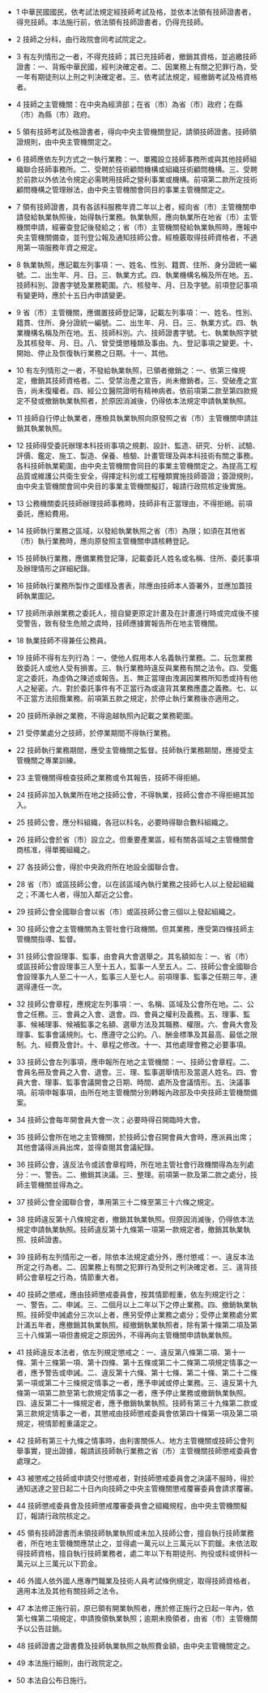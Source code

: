 * 1 中華民國國民，依考試法規定經技師考試及格，並依本法領有技師證書者，得充技師。本法施行前，依法領有技師證書者，仍得充技師。

* 2 技師之分科，由行政院會同考試院定之。

* 3 有左列情形之一者，不得充技師；其已充技師者，撤銷其資格，並追繳技師證書：一、背叛中華民國，經判決確定者。二、因業務上有關之犯罪行為，受一年有期徒刑以上刑之判決確定者。三、依考試法規定，經撤銷考試及格資格者。

* 4 技師之主管機關：在中央為經濟部；在省（市）為省（市）政府；在縣（市）為縣（市）政府。

* 5 領有技師考試及格證書者，得向中央主管機關登記，請領技師證書。技師領證規則，由中央主管機關定之。

* 6 技師應依左列方式之一執行業務：一、單獨設立技師事務所或與其他技師組織聯合技師事務所。二、受聘於技術顧問機構或組織技術顧問機構。三、受聘於前款以外依法令規定必需聘用技師之營利事業或機構。前項第二款所定技術顧問機構之管理辦法，由中央主管機關會同目的事業主管機關定之。

* 7 領有技師證書，具有各該科服務年資二年以上者，經向省（市）主管機關申請發給執業執照後，始得執行業務。執業執照，應向執業所在地省（市）主管機關申請，經審查登記後發給之；省（市）主管機關發給執業執照時，應報中央主管機關備查，並刊登公報及通知技師公會。經檢覈取得技師資格者，不適用第一項服務年資之規定。

* 8 執業執照，應記載左列事項：一、姓名、性別、籍貫、住所、身分證統一編號。二、出生年、月、日。三、執業方式。四、執業機構名稱及所在地。五、技師科別、證書字號及業務範圍。六、核發年、月、日及字號。前項登記事項有變更時，應於十五日內申請變更。

* 9 省（市）主管機關，應備置技師登記簿，記載左列事項：一、姓名、性別、籍貫、住所、身分證統一編號。二、出生年、月、日。三、執業方式。四、執業機構名稱及所在地。五、技師科別。六、技師證書字號。七、執業執照字號及其核發年、月、日。八、曾受獎懲種類及事由。九、登記事項之變更。十、開始、停止及恢復執行業務之日期。十一、其他。

* 10 有左列情形之一者，不發給執業執照，已領者撤銷之：一、依第三條規定，撤銷其技師資格者。二、受禁治產之宣告，尚未撤銷者。三、受破產之宣告，尚未復權者。四、經公立醫院證明有精神病者。依前項第二款至第四款規定不發或撤銷執業執照者，於原因消滅後，仍得依本法規定申請執業執照。

* 11 技師自行停止執業者，應檢具執業執照向原發照之省（市）主管機關申請註銷其執業執照。

* 12 技師得受委託辦理本科技術事項之規劃、設計、監造、研究、分析、試驗、評價、鑑定、施工、製造、保養、檢驗、計畫管理及與本科技術有關之事務。各科技師執業範圍，由中央主管機關會同目的事業主管機關定之。為提高工程品質或維護公共衛生安全，得擇定科別或工程種類實施技師簽證；簽證規則，由中央主管機關會同中央目的事業主管機關擬訂，報請行政院核定後實施。

* 13 公務機關委託技師辦理技師事務時，技師非有正當理由，不得拒絕。前項委託，應給費用。

* 14 技師執行業務之區域，以發給執業執照之省（市）為限；如須在其他省（市）執行業務時，應向原發照主管機關申請核轉登記。

* 15 技師執行業務，應備業務登記簿，記載委託人姓名或名稱、住所、委託事項及辦理情形之詳細紀錄。

* 16 技師執行業務所製作之圖樣及書表，除應由技師本人簽署外，並應加蓋技師執業圖記。

* 17 技師所承辦業務之委託人，擅自變更原定計畫及在計畫進行時或完成後不接受警告，致有發生危險之虞時，技師應據實報告所在地主管機關。

* 18 執業技師不得兼任公務員。

* 19 技師不得有左列行為：一、使他人假用本人名義執行業務。二、玩忽業務致委託人或他人受有損害。三、執行業務時違反與業務有關之法令。四、受鑑定之委託，為虛偽之陳述或報告。五、無正當理由洩漏因業務所知悉或持有他人之秘密。六、對於委託事件有不正當行為或違背其業務應盡之義務。七、以不正當方法招攬業務。前項第五款之規定，於停止執行業務後亦適用之。

* 20 技師所承辦之業務，不得逾越執照內記載之業務範圍。

* 21 受停業處分之技師，於停業期間不得執行業務。

* 22 技師執行業務期間，應受主管機關之監督。技師執行業務期間，應接受主管機關之專業訓練。

* 23 主管機關得檢查技師之業務或令其報告，技師不得拒絕。

* 24 技師非加入執業所在地之技師公會，不得執業，技師公會亦不得拒絕其加入。

* 25 技師公會，應分科組織，各冠以科名，必要時得聯合數科組織之。

* 26 技師公會於省（市）設立之。但重要產業區，經有關各區域之主管機關會商核准，得單獨組織之。

* 27 各技師公會，得於中央政府所在地設全國聯合會。

* 28 省（市）或區技師公會，以在該區域內執行業務之技師七人以上發起組織之；不滿七人者，得加入鄰近之公會。

* 29 技師公會全國聯合會以省（市）或區技師公會三個以上發起組織之。

* 30 技師公會之主管機關為主管社會行政機關。但其業務，應受第四條技師主管機關指導、監督。

* 31 技師公會設理事、監事，由會員大會選舉之。其名額如左：一、省（市）或區技師公會設理事三人至十五人，監事一人至五人。二、技師公會全國聯合會設理事九人至二十一人，監事三人至七人。前項理事、監事之任期三年，連選得連任一次。

* 32 技師公會章程，應規定左列事項：一、名稱、區域及公會所在地。二、公會之任務。三、會員之入會、退會。四、會員之權利及義務。五、理事、監事、候補理事、候補監事之名額、選舉方法及其職務、權限。六、會員大會及理事、監事會議規則。七、應遵守之公約。八、酬金標準及其最高、最低之限制。九、經費及會計。十、章程之修改。十一、其他處理會務之必要事項。

* 33 技師公會左列事項，應申報所在地之主管機關：一、技師公會章程。二、會員名冊及會員之入會、退會。三、理、監事選舉情形及當選人姓名。四、會員大會、理事、監事會議開會之日期、時間、處所及會議情形。五、決議事項。前項申報事項，由所在地主管機關分別轉報內政部及中央技師主管機關備案。

* 34 技師公會每年開會員大會一次；必要時得召開臨時大會。

* 35 技師公會所在地之主管機關，於技師公會召開會員大會時，應派員出席；其他會議得派員出席，並得查閱其會議紀錄。

* 36 技師公會，違反法令或該會章程時，所在地主管社會行政機關得為左列處分：一、警告。二、撤銷其決議。三、整理。前項第一款及第二款之處分，技師主管機關並得為之。

* 37 技師公會全國聯合會，準用第三十二條至第三十六條之規定。

* 38 技師違反第十八條規定者，撤銷其執業執照。但原因消滅後，仍得依本法規定申請執業執照。技師違反第十九條第一項第一款規定者，撤銷其執業執照、技師證書。

* 39 技師有左列情形之一者，除依本法規定處分外，應付懲戒：一、違反本法所定之行為者。二、因業務上有關之犯罪行為受刑之判決確定者。三、違背技師公會章程之行為，情節重大者。

* 40 技師之懲戒，應由技師懲戒委員會，按其情節輕重，依左列規定行之：一、警告。二、申誡。三、二個月以上二年以下之停止業務。四、撤銷執業執照。技師受申誡處分三次以上者，應另受停止業務之處分；受停止業務處分累計滿五年者，應撤銷其執業執照。經撤銷執業執照者，除有第十條第二項及第三十八條第一項但書規定之原因外，不得再向主管機關申請執業執照。

* 41 技師違反本法者，依左列規定懲戒之：一、違反第八條第二項、第十一條、第十三條第一項、第十四條、第十五條或第二十二條第二項規定情事之一者，應予警告或申誡。二、違反第十六條、第十七條、第二十條、第二十二條第一項或第二十三條規定情事之一者，應予申誡或停止業務。三、違反第十九條第一項第二款至第七款規定情事之一者，應予停止業務或撤銷執業執照。四、違反第二十一條規定者，應予撤銷執業執照。技師有第三十九條第二款或第三款規定情事之一者，其懲戒由技師懲戒委員會依第四十條第一項及第二項規定，視情節輕重議定之。

* 42 技師有第三十九條之情事時，由利害關係人、地方主管機關或技師公會列舉事實，提出證據，報請該技師執行業務之省（市）主管機關技師懲戒委員會處理之。

* 43 被懲戒之技師或申請交付懲戒者，對技師懲戒委員會之決議不服時，得於通知送達之翌日起二十日內向技師之中央主管機關懲戒覆審委員會請求覆審。

* 44 技師懲戒委員會及技師懲戒覆審委員會之組織規程，由中央主管機關擬訂，報請行政院核定之。

* 45 領有技師證書而未領技師執業執照或未加入技師公會，擅自執行技師業務者，所在地主管機關應禁止之，並得處一萬元以上三萬元以下罰鍰。未依法取得技師資格，擅自執行技師業務者，處二年以下有期徒刑、拘役或科或併科一萬元以上三萬元以下罰金。

* 46 外國人依外國人應專門職業及技術人員考試條例規定，取得技師資格者，適用本法及其他有關技師之法令。

* 47 本法修正施行前，原已領有開業執照者，應於修正施行之日起一年內，依第七條第二項規定，申請換領執業執照；逾期未換領者，由省（市）主管機關予以公告註銷。

* 48 技師證書之證書費及技師執業執照之執照費金額，由中央主管機關定之。

* 49 本法施行細則，由行政院定之。

* 50 本法自公布日施行。

